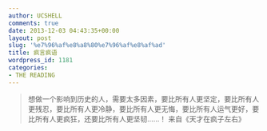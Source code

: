 ```yaml
---
author: UCSHELL
comments: true
date: 2013-12-03 04:43:35+00:00
layout: post
slug: '%e7%96%af%e8%a8%80%e7%96%af%e8%af%ad'
title: 疯言疯语
wordpress_id: 1181
categories:
- THE READING
---
```


 
> 想做一个影响到历史的人，需要太多因素，要比所有人更坚定，要比所有人更残忍，要比所有人更冷静，要比所有人更无悔，要比所有人运气更好，要比所有人更疯狂，还要比所有人更坚韧……！
来自《天才在疯子左右》





